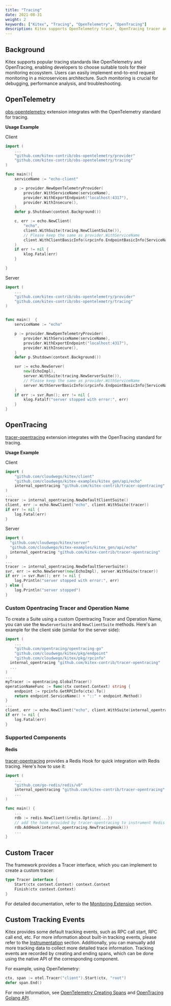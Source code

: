 ```yaml
---
title: "Tracing"
date: 2021-08-31
weight: 2
keywords: ["Kitex", "Tracing", "OpenTelemetry", "OpenTracing"]
description: Kitex supports OpenTelemetry tracer, OpenTracing tracer and also customized tracer.
---
```


## Background

Kitex supports popular tracing standards like OpenTelemetry and OpenTracing, enabling developers to choose suitable tools for their monitoring ecosystem. Users can easily implement end-to-end request monitoring in a microservices architecture. Such monitoring is crucial for debugging, performance analysis, and troubleshooting.

## OpenTelemetry

[obs-opentelemetry](https://github.com/kitex-contrib/obs-opentelemetry) extension integrates with the OpenTelemetry standard for tracing.

**Usage Example**

Client

```go
import (
    ...
    "github.com/kitex-contrib/obs-opentelemetry/provider"
    "github.com/kitex-contrib/obs-opentelemetry/tracing"
)

func main(){
    serviceName := "echo-client"

    p := provider.NewOpenTelemetryProvider(
        provider.WithServiceName(serviceName),
        provider.WithExportEndpoint("localhost:4317"),
        provider.WithInsecure(),
    )
    defer p.Shutdown(context.Background())

    c, err := echo.NewClient(
        "echo",
        client.WithSuite(tracing.NewClientSuite()),
        // Please keep the same as provider.WithServiceName
        client.WithClientBasicInfo(&rpcinfo.EndpointBasicInfo{ServiceName: serviceName}),
    )
    if err != nil {
        klog.Fatal(err)
    }

}

```

Server

```go
import (
    ...
    "github.com/kitex-contrib/obs-opentelemetry/provider"
    "github.com/kitex-contrib/obs-opentelemetry/tracing"
)


func main()  {
    serviceName := "echo"

    p := provider.NewOpenTelemetryProvider(
        provider.WithServiceName(serviceName),
        provider.WithExportEndpoint("localhost:4317"),
        provider.WithInsecure(),
    )
    defer p.Shutdown(context.Background())

    svr := echo.NewServer(
        new(EchoImpl),
        server.WithSuite(tracing.NewServerSuite()),
        // Please keep the same as provider.WithServiceName
        server.WithServerBasicInfo(&rpcinfo.EndpointBasicInfo{ServiceName: serviceName}),
    )
    if err := svr.Run(); err != nil {
        klog.Fatalf("server stopped with error:", err)
    }
}
```

## OpenTracing

[tracer-opentracing](https://github.com/kitex-contrib/tracer-opentracing) extension integrates with the OpenTracing standard for tracing.

**Usage Example**

Client

```go
import (
	"github.com/cloudwego/kitex/client"
	"github.com/cloudwego/kitex-examples/kitex_gen/api/echo"
	internal_opentracing "github.com/kitex-contrib/tracer-opentracing"
)
...
tracer := internal_opentracing.NewDefaultClientSuite()
client, err := echo.NewClient("echo", client.WithSuite(tracer))
if err != nil {
	log.Fatal(err)
}
```

Server

```go
import (
  "github.com/cloudwego/kitex/server"
  "github.com/cloudwego/kitex-examples/kitex_gen/api/echo"
  internal_opentracing "github.com/kitex-contrib/tracer-opentracing"
)
...
tracer := internal_opentracing.NewDefaultServerSuite()
svr, err := echo.NewServer(new(EchoImpl), server.WithSuite(tracer))
if err := svr.Run(); err != nil {
	log.Println("server stopped with error:", err)
} else {
	log.Println("server stopped")
}
```

### Custom Opentracing Tracer and Operation Name

To create a Suite using a custom Opentracing Tracer and Operation Name, you can use the `NewServerSuite` and `NewClientSuite` methods. Here's an example for the client side (similar for the server side):

```go
import (
	...
	"github.com/opentracing/opentracing-go"
	"github.com/cloudwego/kitex/pkg/endpoint"
	"github.com/cloudwego/kitex/pkg/rpcinfo"
  internal_opentracing "github.com/kitex-contrib/tracer-opentracing"
  ...
)
...
myTracer := opentracing.GlobalTracer()
operationNameFunc := func(ctx context.Context) string {
	endpoint := rpcinfo.GetRPCInfo(ctx).To()
	return endpoint.ServiceName() + "::" + endpoint.Method()
}
...
client, err := echo.NewClient("echo", client.WithSuite(internal_opentracing.NewClientSuite(myTracer, operationNameFunc)))
if err != nil {
	log.Fatal(err)
}
```

### Supported Components

#### Redis

[tracer-opentracing](https://github.com/kitex-contrib/tracer-opentracing) provides a Redis Hook for quick integration with Redis tracing. Here's how to use it:

```go
import (
    ...
    "github.com/go-redis/redis/v8"
    internal_opentracing "github.com/kitex-contrib/tracer-opentracing"
    ...
)

func main() {
    ...
    rdb := redis.NewClient(&redis.Options{...})
  	// add the hook provided by tracer-opentracing to instrument Redis client
    rdb.AddHook(internal_opentracing.NewTracingHook())
    ...
}
```

## Custom Tracer

The framework provides a Tracer interface, which you can implement to create a custom tracer:

```go
type Tracer interface {
	Start(ctx context.Context) context.Context
	Finish(ctx context.Context)
}
```

For detailed documentation, refer to the [Monitoring Extension](/docs/kitex/tutorials/framework-exten/monitoring/#monitoring-information-expansion) section.

## Custom Tracking Events

Kitex provides some default tracking events, such as RPC call start, RPC call end, etc. For more information about built-in tracking events, please refer to the [Instrumentation](/docs/kitex/tutorials/observability/instrumentation/) section. Additionally, you can manually add more tracking data to collect more detailed trace information. Tracking events are recorded by creating and ending spans, which can be done using the native API of the corresponding component.

For example, using OpenTelemetry:

```go
ctx, span := otel.Tracer("client").Start(ctx, "root")
defer span.End()
```

For more information, see [OpenTelemetry Creating Spans](https://opentelemetry.io/docs/languages/go/instrumentation/#creating-spans) and [OpenTracing Golang API](https://opentracing.io/guides/golang/).

